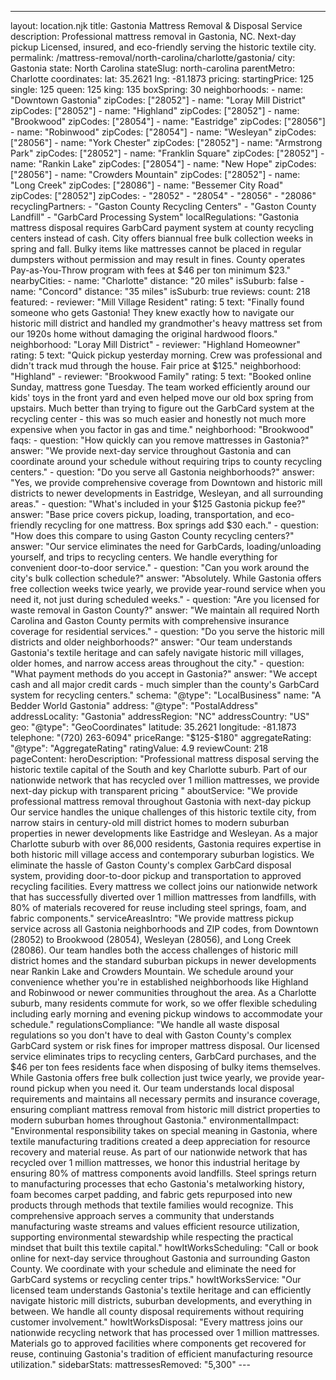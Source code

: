 ---
layout: location.njk
title: Gastonia Mattress Removal & Disposal Service
description: Professional mattress removal in Gastonia, NC. Next-day pickup Licensed, insured, and eco-friendly serving the historic textile city.
permalink: /mattress-removal/north-carolina/charlotte/gastonia/
city: Gastonia state: North Carolina stateSlug: north-carolina parentMetro: Charlotte coordinates: lat: 35.2621 lng: -81.1873 pricing: startingPrice: 125 single: 125 queen: 125 king: 135 boxSpring: 30 neighborhoods: - name: "Downtown Gastonia" zipCodes: ["28052"] - name: "Loray Mill District" zipCodes: ["28052"] - name: "Highland" zipCodes: ["28052"] - name: "Brookwood" zipCodes: ["28054"] - name: "Eastridge" zipCodes: ["28056"] - name: "Robinwood" zipCodes: ["28054"] - name: "Wesleyan" zipCodes: ["28056"] - name: "York Chester" zipCodes: ["28052"] - name: "Armstrong Park" zipCodes: ["28052"] - name: "Franklin Square" zipCodes: ["28052"] - name: "Rankin Lake" zipCodes: ["28054"] - name: "New Hope" zipCodes: ["28056"] - name: "Crowders Mountain" zipCodes: ["28052"] - name: "Long Creek" zipCodes: ["28086"] - name: "Bessemer City Road" zipCodes: ["28052"] zipCodes: - "28052" - "28054" - "28056" - "28086" recyclingPartners: - "Gaston County Recycling Centers" - "Gaston County Landfill" - "GarbCard Processing System" localRegulations: "Gastonia mattress disposal requires GarbCard payment system at county recycling centers instead of cash. City offers biannual free bulk collection weeks in spring and fall. Bulky items like mattresses cannot be placed in regular dumpsters without permission and may result in fines. County operates Pay-as-You-Throw program with fees at $46 per ton minimum $23." nearbyCities: - name: "Charlotte" distance: "20 miles" isSuburb: false - name: "Concord" distance: "35 miles" isSuburb: true reviews: count: 218 featured: - reviewer: "Mill Village Resident" rating: 5 text: "Finally found someone who gets Gastonia! They knew exactly how to navigate our historic mill district and handled my grandmother's heavy mattress set from our 1920s home without damaging the original hardwood floors." neighborhood: "Loray Mill District" - reviewer: "Highland Homeowner" rating: 5 text: "Quick pickup yesterday morning. Crew was professional and didn't track mud through the house. Fair price at $125." neighborhood: "Highland" - reviewer: "Brookwood Family" rating: 5 text: "Booked online Sunday, mattress gone Tuesday. The team worked efficiently around our kids' toys in the front yard and even helped move our old box spring from upstairs. Much better than trying to figure out the GarbCard system at the recycling center - this was so much easier and honestly not much more expensive when you factor in gas and time." neighborhood: "Brookwood" faqs: - question: "How quickly can you remove mattresses in Gastonia?" answer: "We provide next-day service throughout Gastonia and can coordinate around your schedule without requiring trips to county recycling centers." - question: "Do you serve all Gastonia neighborhoods?" answer: "Yes, we provide comprehensive coverage from Downtown and historic mill districts to newer developments in Eastridge, Wesleyan, and all surrounding areas." - question: "What's included in your $125 Gastonia pickup fee?" answer: "Base price covers pickup, loading, transportation, and eco-friendly recycling for one mattress. Box springs add $30 each." - question: "How does this compare to using Gaston County recycling centers?" answer: "Our service eliminates the need for GarbCards, loading/unloading yourself, and trips to recycling centers. We handle everything for convenient door-to-door service." - question: "Can you work around the city's bulk collection schedule?" answer: "Absolutely. While Gastonia offers free collection weeks twice yearly, we provide year-round service when you need it, not just during scheduled weeks." - question: "Are you licensed for waste removal in Gaston County?" answer: "We maintain all required North Carolina and Gaston County permits with comprehensive insurance coverage for residential services." - question: "Do you serve the historic mill districts and older neighborhoods?" answer: "Our team understands Gastonia's textile heritage and can safely navigate historic mill villages, older homes, and narrow access areas throughout the city." - question: "What payment methods do you accept in Gastonia?" answer: "We accept cash and all major credit cards - much simpler than the county's GarbCard system for recycling centers." schema: "@type": "LocalBusiness" name: "A Bedder World Gastonia" address: "@type": "PostalAddress" addressLocality: "Gastonia" addressRegion: "NC" addressCountry: "US" geo: "@type": "GeoCoordinates" latitude: 35.2621 longitude: -81.1873 telephone: "(720) 263-6094" priceRange: "$125-$180" aggregateRating: "@type": "AggregateRating" ratingValue: 4.9 reviewCount: 218 pageContent: heroDescription: "Professional mattress disposal serving the historic textile capital of the South and key Charlotte suburb. Part of our nationwide network that has recycled over 1 million mattresses, we provide next-day pickup with transparent pricing " aboutService: "We provide professional mattress removal throughout Gastonia with next-day pickup Our service handles the unique challenges of this historic textile city, from narrow stairs in century-old mill district homes to modern suburban properties in newer developments like Eastridge and Wesleyan. As a major Charlotte suburb with over 86,000 residents, Gastonia requires expertise in both historic mill village access and contemporary suburban logistics. We eliminate the hassle of Gaston County's complex GarbCard disposal system, providing door-to-door pickup and transportation to approved recycling facilities. Every mattress we collect joins our nationwide network that has successfully diverted over 1 million mattresses from landfills, with 80% of materials recovered for reuse including steel springs, foam, and fabric components." serviceAreasIntro: "We provide mattress pickup service across all Gastonia neighborhoods and ZIP codes, from Downtown (28052) to Brookwood (28054), Wesleyan (28056), and Long Creek (28086). Our team handles both the access challenges of historic mill district homes and the standard suburban pickups in newer developments near Rankin Lake and Crowders Mountain. We schedule around your convenience whether you're in established neighborhoods like Highland and Robinwood or newer communities throughout the area. As a Charlotte suburb, many residents commute for work, so we offer flexible scheduling including early morning and evening pickup windows to accommodate your schedule." regulationsCompliance: "We handle all waste disposal regulations so you don't have to deal with Gaston County's complex GarbCard system or risk fines for improper mattress disposal. Our licensed service eliminates trips to recycling centers, GarbCard purchases, and the $46 per ton fees residents face when disposing of bulky items themselves. While Gastonia offers free bulk collection just twice yearly, we provide year-round pickup when you need it. Our team understands local disposal requirements and maintains all necessary permits and insurance coverage, ensuring compliant mattress removal from historic mill district properties to modern suburban homes throughout Gastonia." environmentalImpact: "Environmental responsibility takes on special meaning in Gastonia, where textile manufacturing traditions created a deep appreciation for resource recovery and material reuse. As part of our nationwide network that has recycled over 1 million mattresses, we honor this industrial heritage by ensuring 80% of mattress components avoid landfills. Steel springs return to manufacturing processes that echo Gastonia's metalworking history, foam becomes carpet padding, and fabric gets repurposed into new products through methods that textile families would recognize. This comprehensive approach serves a community that understands manufacturing waste streams and values efficient resource utilization, supporting environmental stewardship while respecting the practical mindset that built this textile capital." howItWorksScheduling: "Call or book online for next-day service throughout Gastonia and surrounding Gaston County. We coordinate with your schedule and eliminate the need for GarbCard systems or recycling center trips." howItWorksService: "Our licensed team understands Gastonia's textile heritage and can efficiently navigate historic mill districts, suburban developments, and everything in between. We handle all county disposal requirements without requiring customer involvement." howItWorksDisposal: "Every mattress joins our nationwide recycling network that has processed over 1 million mattresses. Materials go to approved facilities where components get recovered for reuse, continuing Gastonia's tradition of efficient manufacturing resource utilization." sidebarStats: mattressesRemoved: "5,300" ---